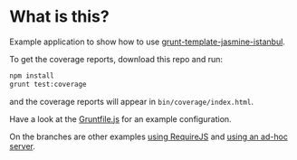 # What is this?

Example application to show how to use
[grunt-template-jasmine-istanbul](https://github.com/maenu/grunt-template-jasmine-istanbul).

To get the coverage reports, download this repo and run:
```bash
npm install
grunt test:coverage
```
and the coverage reports will appear in `bin/coverage/index.html`.

Have a look at the [Gruntfile.js](Gruntfile.js) for an example configuration.

On the branches are other examples [using RequireJS](https://github.com/maenu/grunt-template-jasmine-istanbul-example/tree/requirejs) and [using an ad-hoc server](https://github.com/maenu/grunt-template-jasmine-istanbul-example/tree/connect).